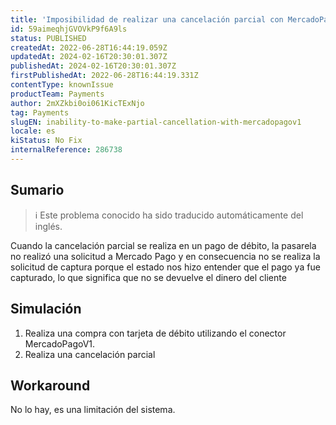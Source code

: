 ```yaml
---
title: 'Imposibilidad de realizar una cancelación parcial con MercadoPagoV1'
id: 59aimeqhjGVOVkP9f6A9ls
status: PUBLISHED
createdAt: 2022-06-28T16:44:19.059Z
updatedAt: 2024-02-16T20:30:01.307Z
publishedAt: 2024-02-16T20:30:01.307Z
firstPublishedAt: 2022-06-28T16:44:19.331Z
contentType: knownIssue
productTeam: Payments
author: 2mXZkbi0oi061KicTExNjo
tag: Payments
slugEN: inability-to-make-partial-cancellation-with-mercadopagov1
locale: es
kiStatus: No Fix
internalReference: 286738
---
```


## Sumario

>ℹ️ Este problema conocido ha sido traducido automáticamente del inglés.


Cuando la cancelación parcial se realiza en un pago de débito, la pasarela no realizó una solicitud a Mercado Pago y en consecuencia no se realiza la solicitud de captura porque el estado nos hizo entender que el pago ya fue capturado, lo que significa que no se devuelve el dinero del cliente



## Simulación



1. Realiza una compra con tarjeta de débito utilizando el conector MercadoPagoV1.
2. Realiza una cancelación parcial



## Workaround


No lo hay, es una limitación del sistema.

